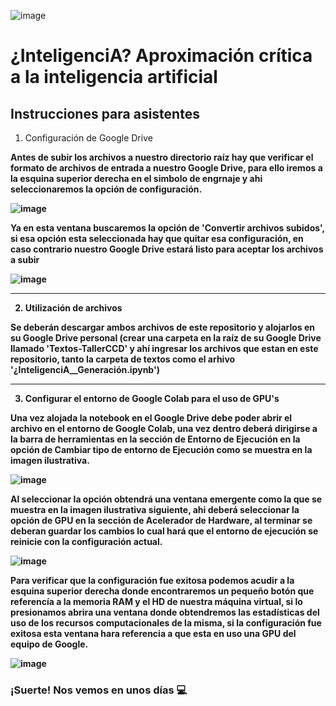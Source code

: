 ![image](https://user-images.githubusercontent.com/64985126/137068242-74fd7ea2-e2e6-47b7-bc7e-64311b336e38.png)

# ¿InteligenciA? Aproximación crítica a la inteligencia artificial

## Instrucciones para asistentes

1. Configuración de Google Drive

<b> Antes de subir los archivos a nuestro directorio raíz hay que verificar el formato de archivos de entrada a nuestro Google Drive, para ello iremos a la esquina superior derecha en el simbolo de engrnaje y ahi seleccionaremos la opción de configuración.
  
![image](https://user-images.githubusercontent.com/64985126/137068695-2b27353a-ab97-4838-9aef-61b49af97631.png)

Ya en esta ventana buscaremos la opción de 'Convertir archivos subidos', si esa opción esta seleccionada hay que quitar esa configuración, en caso contrario nuestro Google Drive estará listo para aceptar los archivos a subir
  
![image](https://user-images.githubusercontent.com/64985126/137069530-5062b7ae-9806-4805-8100-ead3cda19404.png)


---

2. Utilización de archivos

<b> Se deberán descargar ambos archivos de este repositorio y alojarlos en su Google Drive personal (crear una carpeta en la raíz de su Google Drive llamado 'Textos-TallerCCD' y ahí ingresar los archivos que estan en este repositorio, tanto la carpeta de textos como el arhivo '¿InteligenciA__Generación.ipynb')

---

3. Configurar el entorno de Google Colab para el uso de GPU's </b>  

Una vez alojada la notebook en el Google Drive debe poder abrir el archivo en el entorno de Google Colab, una vez dentro deberá dirigirse a la barra de herramientas en la sección de <b> Entorno de Ejecución </b> en la opción de <b> Cambiar tipo de entorno de Ejecución </b> como se muestra en la imagen ilustrativa.

![image](https://user-images.githubusercontent.com/64985126/128216678-b6e00467-58a2-4531-acf7-b7d50f4c4fd2.png)

Al seleccionar la opción obtendrá una ventana emergente como la que se muestra en la imagen ilustrativa siguiente, ahi deberá seleccionar la opción de <b>GPU</b> en la sección de <b>Acelerador de Hardware</b>, al terminar se deberan guardar los cambios lo cual hará que el entorno de ejecución se reinicie con la configuración actual.

![image](https://user-images.githubusercontent.com/64985126/128216762-85e4d084-7c75-45da-be0f-49de34141533.png)

Para verificar que la configuración fue exitosa podemos acudir a la esquina superior derecha donde encontraremos un pequeño botón que referencía a la memoria RAM y el HD de nuestra máquina virtual, si lo presionamos abrira una ventana donde obtendremos las estadísticas del uso de los recursos computacionales de la misma, si la configuración fue exitosa esta ventana hara referencia a que esta en uso una GPU del equipo de Google.

![image](https://user-images.githubusercontent.com/64985126/128216917-9a52322c-70c5-4cce-94e3-feedf38151c6.png)


### ¡Suerte! Nos vemos en unos días &#128187;
